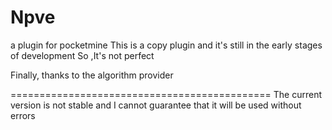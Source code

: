 # Npve
a plugin for pocketmine
This is a copy plugin and it's
still in the early stages of development
So ,It's not perfect

Finally, thanks to the algorithm provider

=============================================
The current version is not stable and I cannot guarantee that it will be used without errors
